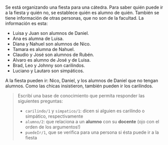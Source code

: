 Se está organizando una fiesta para una cátedra. Para saber quién puede ir a la fiesta y quién no, se establece quién es alumno de quién. También se tiene información de otras personas, que no son de la facultad.
La información es esta:

* Luisa y Juan son alumnos de Daniel.
* Ana es alumna de Luisa.
* Diana y Nahuel son alumnos de Nico.
* Tamara es alumna de Nahuel.
* Claudio y José son alumnos de Rubén.
* Alvaro es alumno de José y de Luisa.
* Brad, Leo y Johnny son carilindos.
* Luciano y Lautaro son simpáticos.

A la fiesta pueden ir: Nico, Daniel, y los alumnos de Daniel que no tengan alumnos. Como las chicas insistieron, también pueden ir los carilindos.

> Escribí una base de conocimiento que permita responder las siguientes preguntas:
>
> * `carilindo/1` y `simpatico/1`: dicen si alguien es carilindo o simpático, respectivamente
> * `alumno/2`: que relaciona a un **alumno** con su **docente** (ojo con el orden de los argumentos!)
> * `puedeIr/1`, que se verifica para una persona si ésta puede ir a la fiesta
>


